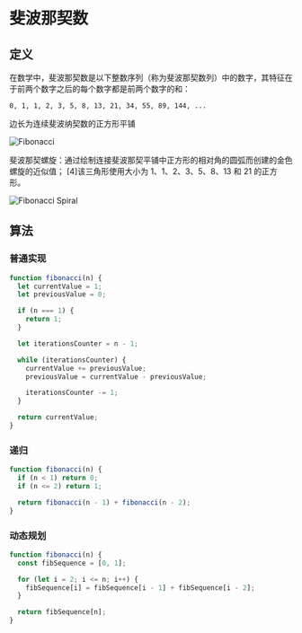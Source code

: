 # 斐波那契数

## 定义

在数学中，斐波那契数是以下整数序列（称为斐波那契数列）中的数字，其特征在于前两个数字之后的每个数字都是前两个数字的和：

`0, 1, 1, 2, 3, 5, 8, 13, 21, 34, 55, 89, 144, ...`

边长为连续斐波纳契数的正方形平铺

![Fibonacci](https://upload.wikimedia.org/wikipedia/commons/d/db/34%2A21-FibonacciBlocks.png)

斐波那契螺旋：通过绘制连接斐波那契平铺中正方形的相对角的圆弧而创建的金色螺旋的近似值； [4]该三角形使用大小为 1、1、2、3、5、8、13 和 21 的正方形。

![Fibonacci Spiral](https://upload.wikimedia.org/wikipedia/commons/2/2e/FibonacciSpiral.svg)

## 算法

### 普通实现

```js
function fibonacci(n) {
  let currentValue = 1;
  let previousValue = 0;

  if (n === 1) {
    return 1;
  }

  let iterationsCounter = n - 1;

  while (iterationsCounter) {
    currentValue += previousValue;
    previousValue = currentValue - previousValue;

    iterationsCounter -= 1;
  }

  return currentValue;
}
```

### 递归

```js
function fibonacci(n) {
  if (n < 1) return 0;
  if (n <= 2) return 1;

  return fibonacci(n - 1) + fibonacci(n - 2);
}
```

### 动态规划

```js
function fibonacci(n) {
  const fibSequence = [0, 1];

  for (let i = 2; i <= n; i++) {
    fibSequence[i] = fibSequence[i - 1] + fibSequence[i - 2];
  }

  return fibSequence[n];
}
```
